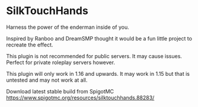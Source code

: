 # SilkTouchHands
Harness the power of the enderman inside of you.

Inspired by Ranboo and DreamSMP thought it would be a fun little project to recreate the effect.

This plugin is not recommended for public servers. It may cause issues.
Perfect for private roleplay servers however.

This plugin will only work in 1.16 and upwards. It may work in 1.15 but that is untested and may not work at all.

Download latest stable build from SpigotMC https://www.spigotmc.org/resources/silktouchhands.88283/

